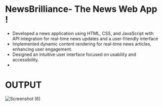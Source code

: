 # NewsBrilliance- The News Web App !
  - Developed a news application using HTML, CSS, and JavaScript with API integration for real-time news updates and a user-friendly interface
  - Implemented dynamic content rendering for real-time news articles, enhancing user engagement.
  - Designed an intuitive user interface focused on usability and accessibility.
  - 
# OUTPUT
![Screenshot (6)](https://github.com/user-attachments/assets/e5f7a934-9ac5-4401-be6e-aad826a43bcb)
